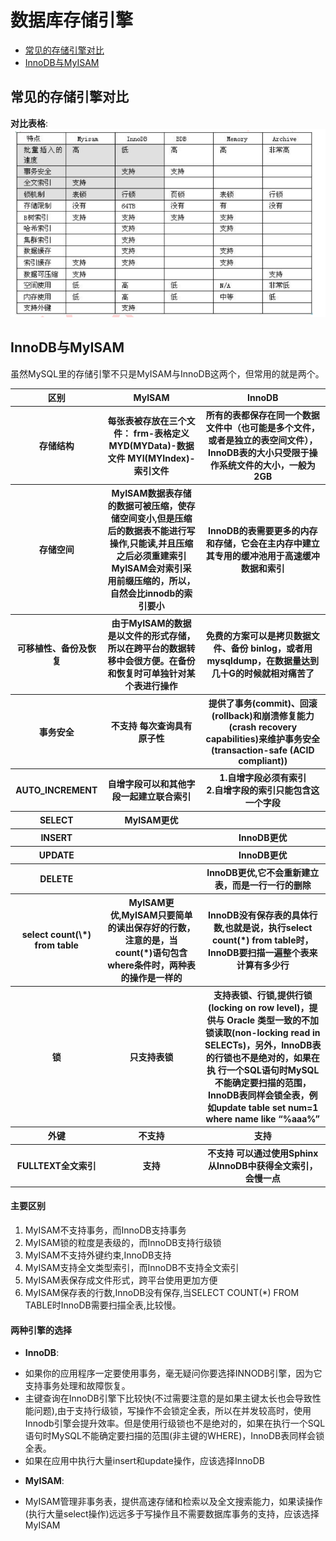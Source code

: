 # 数据库存储引擎  
* [常见的存储引擎对比](#1)  
* [InnoDB与MyISAM](#2)

<h2 id="1">常见的存储引擎对比</h2>  

__对比表格__:
![](picture/数据库存储引擎.png)  

<h2 id="2">InnoDB与MyISAM</h2>  
虽然MySQL里的存储引擎不只是MyISAM与InnoDB这两个，但常用的就是两个。  

<table style="font-size:14px">
	<tr>
    	<th>区别</th>
    	<th>MyISAM</th>
        <th>InnoDB</th>
    </tr>
	<tr>	
    	<th>存储结构</th>
        <th>每张表被存放在三个文件：  
    	frm-表格定义  
    	MYD(MYData)-数据文件  
    	MYI(MYIndex)-索引文件</th>
        <th>所有的表都保存在同一个数据文件中（也可能是多个文件，或者是独立的表空间文件），InnoDB表的大小只受限于操作系统文件的大小，一般为2GB</th>
    </tr>
    <tr>
    	<th>存储空间</th>
        <th>MyISAM数据表存储的数据可被压缩，使存储空间变小,但是压缩后的数据表不能进行写操作,只能读,并且压缩之后必须重建索引<br>
        MyISAM会对索引采用前缀压缩的，所以，自然会比innodb的索引要小</th>
        <th>InnoDB的表需要更多的内存和存储，它会在主内存中建立其专用的缓冲池用于高速缓冲数据和索引</th>
    </tr>
    <tr>
    	<th>可移植性、备份及恢复</th>
    	<th>由于MyISAM的数据是以文件的形式存储，所以在跨平台的数据转移中会很方便。在备份和恢复时可单独针对某个表进行操作</th>
    	<th>免费的方案可以是拷贝数据文件、备份 binlog，或者用 mysqldump，在数据量达到几十G的时候就相对痛苦了</th>
    </tr>
    <tr>
    	<th>事务安全</th>
        <th>不支持 每次查询具有原子性</th>
        <th>提供了事务(commit)、回滚(rollback)和崩溃修复能力(crash recovery capabilities)来维护事务安全(transaction-safe (ACID compliant))</th>
    </tr>
    <tr>
    	<th>AUTO_INCREMENT</th>
        <th>自增字段可以和其他字段一起建立联合索引</th>
        <th>1.自增字段必须有索引<br>2.自增字段的索引只能包含这一个字段</th>
    </tr>
    <tr>
    	<th>SELECT</th>
        <th>MyISAM更优</th>
        <th></th>
    </tr>
    <tr>
    	<th>INSERT</th>
        <th></th>
        <th>InnoDB更优</th>
    </tr>
    <tr>
    	<th>UPDATE</th>
        <th></th>
        <th>InnoDB更优</th>
    </tr>
    <tr>
    	<th>DELETE</th>
        <th></th>
        <th>InnoDB更优,它不会重新建立表，而是一行一行的删除</th>
    </tr>
    <tr>
    	<th>select count(\*) from table</th>
        <th>MyISAM更优,MyISAM只要简单的读出保存好的行数，注意的是，当count(*)语句包含 where条件时，两种表的操作是一样的</th>
        <th>InnoDB没有保存表的具体行数,也就是说，执行select count(*) from table时，InnoDB要扫描一遍整个表来计算有多少行</th>
    </tr>
    <tr>
    	<th>锁</th>
    	<th>只支持表锁</th>
        <th>支持表锁、行锁,提供行锁(locking on row level)，提供与 Oracle 类型一致的不加锁读取(non-locking read in
SELECTs)，另外，InnoDB表的行锁也不是绝对的，如果在执 行一个SQL语句时MySQL不能确定要扫描的范围，InnoDB表同样会锁全表，例如update table set num=1 where name like “%aaa%”</th>
    </tr>
    <tr>
    	<th>外键</th>
    	<th>不支持</th>
    	<th>支持</th>
    </tr>
     <tr>
    	<th>FULLTEXT全文索引</th>
    	<th>支持</th>
    	<th>不支持 可以通过使用Sphinx从InnoDB中获得全文索引，会慢一点</th>
    </tr>
</table>

#### 主要区别  
1. MyISAM不支持事务，而InnoDB支持事务
2. MyISAM锁的粒度是表级的，而InnoDB支持行级锁
3. MyISAM不支持外键约束,InnoDB支持
3. MyISAM支持全文类型索引，而InnoDB不支持全文索引
4. MyISAM表保存成文件形式，跨平台使用更加方便
5. MyISAM保存表的行数,InnoDB没有保存,当SELECT COUNT(*) FROM TABLE时InnoDB需要扫描全表,比较慢。

#### 两种引擎的选择
- __InnoDB__:  
 * 如果你的应用程序一定要使用事务，毫无疑问你要选择INNODB引擎，因为它支持事务处理和故障恢复。
 * 主键查询在InnoDB引擎下比较快(不过需要注意的是如果主键太长也会导致性能问题),由于支持行级锁，写操作不会锁定全表，所以在并发较高时，使用Innodb引擎会提升效率。但是使用行级锁也不是绝对的，如果在执行一个SQL语句时MySQL不能确定要扫描的范围(非主键的WHERE)，InnoDB表同样会锁全表。  
 * 如果在应用中执行大量insert和update操作，应该选择InnoDB 
- __MyISAM__:  
 * MyISAM管理非事务表，提供高速存储和检索以及全文搜索能力，如果读操作(执行大量select操作)远远多于写操作且不需要数据库事务的支持，应该选择MyISAM


